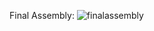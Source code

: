 Final Assembly:
![finalassembly](https://github.com/Frizellle/robot/assets/131860547/ee93671b-97a8-4e29-b4b9-21d72a5cda43)
